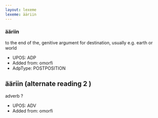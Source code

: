 ```yaml
---
layout: lexeme
lexeme: ääriin
---
```


###  ääriin

to the end of the, genitive argument for destination, usually e.g. earth or world
* UPOS:  ADP
* Added from:  omorfi
* AdpType:  POSTPOSITION


## ääriin (alternate reading 2 )

adverb ?
* UPOS:  ADV
* Added from:  omorfi

